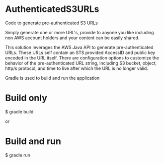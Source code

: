AuthenticatedS3URLs
===================

Code to generate pre-authenticated S3 URLs 

Simply generate one or more URL's, provide to anyone you like including non AWS account holders and your content can be easily shared.

This solution leverages the AWS Java API to generate pre-authenticated URLs.  These URLs self contain an STS provided AccessID and public key encoded in the URL itself.  There are configuration options to customize the behavior of the pre-authenticated URL string, including S3 bucket, object, http/s protocol, and time to live after which the URL is no longer valid.

Gradle is used to build and run the application

# Build only
$ gradle build

or

# Build and run
$ gradle run